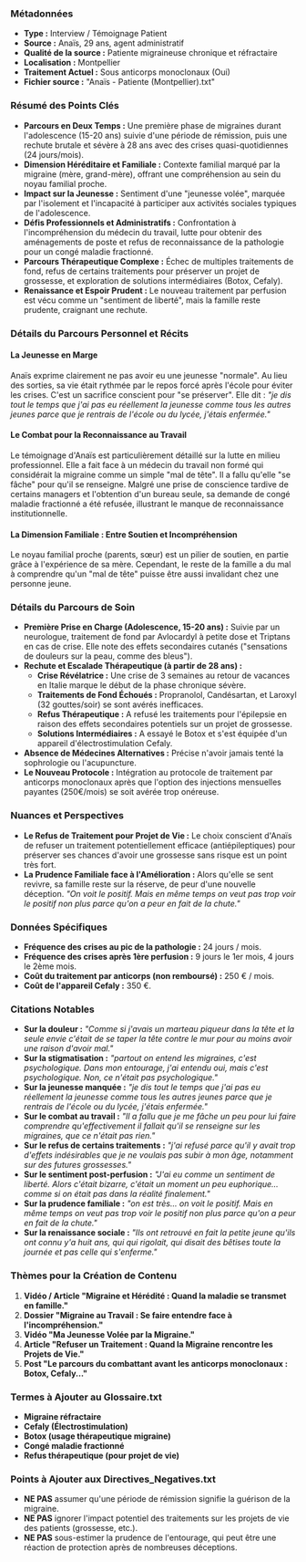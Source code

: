 ### Métadonnées

- **Type :** Interview / Témoignage Patient
- **Source :** Anaïs, 29 ans, agent administratif
- **Qualité de la source :** Patiente migraineuse chronique et réfractaire
- **Localisation :** Montpellier
- **Traitement Actuel :** Sous anticorps monoclonaux (Oui)
- **Fichier source :** "Anaïs - Patiente (Montpellier).txt"

### Résumé des Points Clés

- **Parcours en Deux Temps :** Une première phase de migraines durant l'adolescence (15-20 ans) suivie d'une période de rémission, puis une rechute brutale et sévère à 28 ans avec des crises quasi-quotidiennes (24 jours/mois).
- **Dimension Héréditaire et Familiale :** Contexte familial marqué par la migraine (mère, grand-mère), offrant une compréhension au sein du noyau familial proche.
- **Impact sur la Jeunesse :** Sentiment d'une "jeunesse volée", marquée par l'isolement et l'incapacité à participer aux activités sociales typiques de l'adolescence.
- **Défis Professionnels et Administratifs :** Confrontation à l'incompréhension du médecin du travail, lutte pour obtenir des aménagements de poste et refus de reconnaissance de la pathologie pour un congé maladie fractionné.
- **Parcours Thérapeutique Complexe :** Échec de multiples traitements de fond, refus de certains traitements pour préserver un projet de grossesse, et exploration de solutions intermédiaires (Botox, Cefaly).
- **Renaissance et Espoir Prudent :** Le nouveau traitement par perfusion est vécu comme un "sentiment de liberté", mais la famille reste prudente, craignant une rechute.

### Détails du Parcours Personnel et Récits

#### La Jeunesse en Marge

Anaïs exprime clairement ne pas avoir eu une jeunesse "normale". Au lieu des sorties, sa vie était rythmée par le repos forcé après l'école pour éviter les crises. C'est un sacrifice conscient pour "se préserver". Elle dit : _"je dis tout le temps que j'ai pas eu réellement la jeunesse comme tous les autres jeunes parce que je rentrais de l'école ou du lycée, j'étais enfermée."_

#### Le Combat pour la Reconnaissance au Travail

Le témoignage d'Anaïs est particulièrement détaillé sur la lutte en milieu professionnel. Elle a fait face à un médecin du travail non formé qui considérait la migraine comme un simple "mal de tête". Il a fallu qu'elle "se fâche" pour qu'il se renseigne. Malgré une prise de conscience tardive de certains managers et l'obtention d'un bureau seule, sa demande de congé maladie fractionné a été refusée, illustrant le manque de reconnaissance institutionnelle.

#### La Dimension Familiale : Entre Soutien et Incompréhension

Le noyau familial proche (parents, sœur) est un pilier de soutien, en partie grâce à l'expérience de sa mère. Cependant, le reste de la famille a du mal à comprendre qu'un "mal de tête" puisse être aussi invalidant chez une personne jeune.

### Détails du Parcours de Soin

- **Première Prise en Charge (Adolescence, 15-20 ans) :** Suivie par un neurologue, traitement de fond par Avlocardyl à petite dose et Triptans en cas de crise. Elle note des effets secondaires cutanés ("sensations de douleurs sur la peau, comme des bleus").
- **Rechute et Escalade Thérapeutique (à partir de 28 ans) :**
  - **Crise Révélatrice :** Une crise de 3 semaines au retour de vacances en Italie marque le début de la phase chronique sévère.
  - **Traitements de Fond Échoués :** Propranolol, Candésartan, et Laroxyl (32 gouttes/soir) se sont avérés inefficaces.
  - **Refus Thérapeutique :** A refusé les traitements pour l'épilepsie en raison des effets secondaires potentiels sur un projet de grossesse.
  - **Solutions Intermédiaires :** A essayé le Botox et s'est équipée d'un appareil d'électrostimulation Cefaly.
- **Absence de Médecines Alternatives :** Précise n'avoir jamais tenté la sophrologie ou l'acupuncture.
- **Le Nouveau Protocole :** Intégration au protocole de traitement par anticorps monoclonaux après que l'option des injections mensuelles payantes (250€/mois) se soit avérée trop onéreuse.

### Nuances et Perspectives

- **Le Refus de Traitement pour Projet de Vie :** Le choix conscient d'Anaïs de refuser un traitement potentiellement efficace (antiépileptiques) pour préserver ses chances d'avoir une grossesse sans risque est un point très fort.
- **La Prudence Familiale face à l'Amélioration :** Alors qu'elle se sent revivre, sa famille reste sur la réserve, de peur d'une nouvelle déception. _"On voit le positif. Mais en même temps on veut pas trop voir le positif non plus parce qu'on a peur en fait de la chute."_

### Données Spécifiques

- **Fréquence des crises au pic de la pathologie :** 24 jours / mois.
- **Fréquence des crises après 1ère perfusion :** 9 jours le 1er mois, 4 jours le 2ème mois.
- **Coût du traitement par anticorps (non remboursé) :** 250 € / mois.
- **Coût de l'appareil Cefaly :** 350 €.

### Citations Notables

- **Sur la douleur :** _"Comme si j'avais un marteau piqueur dans la tête et la seule envie c'était de se taper la tête contre le mur pour au moins avoir une raison d'avoir mal."_
- **Sur la stigmatisation :** _"partout on entend les migraines, c'est psychologique. Dans mon entourage, j'ai entendu oui, mais c'est psychologique. Non, ce n'était pas psychologique."_
- **Sur la jeunesse manquée :** _"je dis tout le temps que j'ai pas eu réellement la jeunesse comme tous les autres jeunes parce que je rentrais de l'école ou du lycée, j'étais enfermée."_
- **Sur le combat au travail :** _"Il a fallu que je me fâche un peu pour lui faire comprendre qu'effectivement il fallait qu'il se renseigne sur les migraines, que ce n'était pas rien."_
- **Sur le refus de certains traitements :** _"j'ai refusé parce qu'il y avait trop d'effets indésirables que je ne voulais pas subir à mon âge, notamment sur des futures grossesses."_
- **Sur le sentiment post-perfusion :** _"J'ai eu comme un sentiment de liberté. Alors c'était bizarre, c'était un moment un peu euphorique... comme si on était pas dans la réalité finalement."_
- **Sur la prudence familiale :** _"on est très... on voit le positif. Mais en même temps on veut pas trop voir le positif non plus parce qu'on a peur en fait de la chute."_
- **Sur la renaissance sociale :** _"Ils ont retrouvé en fait la petite jeune qu'ils ont connu y'a huit ans, qui qui rigolait, qui disait des bêtises toute la journée et pas celle qui s'enferme."_

### Thèmes pour la Création de Contenu

1. **Vidéo / Article "Migraine et Hérédité : Quand la maladie se transmet en famille."**
2. **Dossier "Migraine au Travail : Se faire entendre face à l'incompréhension."**
3. **Vidéo "Ma Jeunesse Volée par la Migraine."**
4. **Article "Refuser un Traitement : Quand la Migraine rencontre les Projets de Vie."**
5. **Post "Le parcours du combattant avant les anticorps monoclonaux : Botox, Cefaly..."**

### Termes à Ajouter au Glossaire.txt

- **Migraine réfractaire**
- **Cefaly (Électrostimulation)**
- **Botox (usage thérapeutique migraine)**
- **Congé maladie fractionné**
- **Refus thérapeutique (pour projet de vie)**

### Points à Ajouter aux Directives_Negatives.txt

- **NE PAS** assumer qu'une période de rémission signifie la guérison de la migraine.
- **NE PAS** ignorer l'impact potentiel des traitements sur les projets de vie des patients (grossesse, etc.).
- **NE PAS** sous-estimer la prudence de l'entourage, qui peut être une réaction de protection après de nombreuses déceptions.
